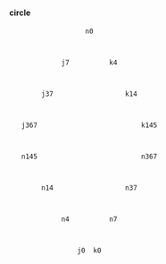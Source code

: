 #### circle
                       n0 
					   


                 j7          k4 


 
            j37                  k14 



       j367                          k145 


		
       n145                          n367 
	  

			 
            n14                  n37 
			

				  
                 n4          n7 
				 

					
                     j0  k0 				   
 